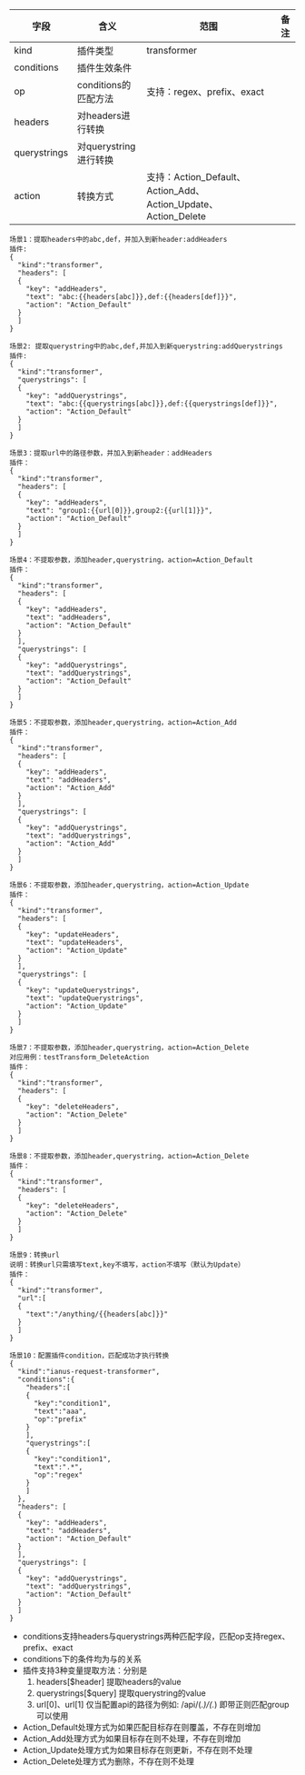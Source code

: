 字段 | 含义 | 范围 | 备注 |
---|---|---|---|
kind | 插件类型 | transformer | |
conditions | 插件生效条件 | |
op | conditions的匹配方法 | 支持：regex、prefix、exact| |
headers | 对headers进行转换 | |
querystrings | 对querystring进行转换 | |
action | 转换方式 |支持：Action_Default、Action_Add、Action_Update、Action_Delete | |
```
场景1：提取headers中的abc,def，并加入到新header:addHeaders
插件:
{
  "kind":"transformer",
  "headers": [
  {
    "key": "addHeaders",
    "text": "abc:{{headers[abc]}},def:{{headers[def]}}",
    "action": "Action_Default"
  }
  ]
}
```
```
场景2: 提取querystring中的abc,def,并加入到新querystring:addQuerystrings
插件:
{
  "kind":"transformer",
  "querystrings": [
  {
    "key": "addQuerystrings",
    "text": "abc:{{querystrings[abc]}},def:{{querystrings[def]}}",
    "action": "Action_Default"
  }
  ]
}
```
```
场景3：提取url中的路径参数，并加入到新header：addHeaders
插件：
{
  "kind":"transformer",
  "headers": [
  {
    "key": "addHeaders",
    "text": "group1:{{url[0]}},group2:{{url[1]}}",
    "action": "Action_Default"
  }
  ]
}
```
```
场景4：不提取参数，添加header,querystring，action=Action_Default
插件：
{
  "kind":"transformer",
  "headers": [
  {
    "key": "addHeaders",
    "text": "addHeaders",
    "action": "Action_Default"
  }
  ],
  "querystrings": [
  {
    "key": "addQuerystrings",
    "text": "addQuerystrings",
    "action": "Action_Default"
  }
  ]
}
```

```
场景5：不提取参数，添加header,querystring，action=Action_Add
插件：
{
  "kind":"transformer",
  "headers": [
  {
    "key": "addHeaders",
    "text": "addHeaders",
    "action": "Action_Add"
  }
  ],
  "querystrings": [
  {
    "key": "addQuerystrings",
    "text": "addQuerystrings",
    "action": "Action_Add"
  }
  ]
}
```
```
场景6：不提取参数，添加header,querystring，action=Action_Update
插件：
{
  "kind":"transformer",
  "headers": [
  {
    "key": "updateHeaders",
    "text": "updateHeaders",
    "action": "Action_Update"
  }
  ],
  "querystrings": [
  {
    "key": "updateQuerystrings",
    "text": "updateQuerystrings",
    "action": "Action_Update"
  }
  ]
}
```
```
场景7：不提取参数，添加header,querystring，action=Action_Delete
对应用例：testTransform_DeleteAction
插件：
{
  "kind":"transformer",
  "headers": [
  {
    "key": "deleteHeaders",
    "action": "Action_Delete"
  }
  ]
}
```
```
场景8：不提取参数，添加header,querystring，action=Action_Delete
插件：
{
  "kind":"transformer",
  "headers": [
  {
    "key": "deleteHeaders",
    "action": "Action_Delete"
  }
  ]
}
```
```
场景9：转换url
说明：转换url只需填写text,key不填写，action不填写（默认为Update）
插件：
{
  "kind":"transformer",
  "url":[
  {
    "text":"/anything/{{headers[abc]}}"
  }
  ]
}
```
```
场景10：配置插件condition，匹配成功才执行转换
{
  "kind":"ianus-request-transformer",
  "conditions":{
    "headers":[
    {
      "key":"condition1",
      "text":"aaa",
      "op":"prefix"
    }
    ],
    "querystrings":[
    {
      "key":"condition1",
      "text":".*",
      "op":"regex"
    }
    ]
  },
  "headers": [
  {
    "key": "addHeaders",
    "text": "addHeaders",
    "action": "Action_Default"
  }
  ],
  "querystrings": [
  {
    "key": "addQuerystrings",
    "text": "addQuerystrings",
    "action": "Action_Default"
  }
  ]
}
```

- conditions支持headers与querystrings两种匹配字段，匹配op支持regex、prefix、exact
- conditions下的条件均为与的关系
- 插件支持3种变量提取方法：分别是
    1. headers[$header] 提取headers的value
    2. querystrings[$query] 提取querystring的value
    3. url[0]、url[1] 仅当配置api的路径为例如: /api/(.*)/(.*) 即带正则匹配group可以使用
- Action_Default处理方式为如果匹配目标存在则覆盖，不存在则增加
- Action_Add处理方式为如果目标存在则不处理，不存在则增加
- Action_Update处理方式为如果目标存在则更新，不存在则不处理
- Action_Delete处理方式为删除，不存在则不处理